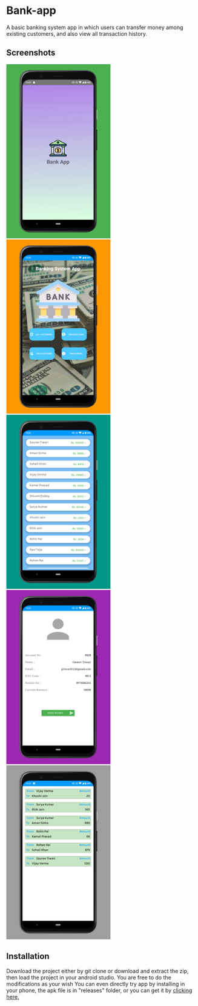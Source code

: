 # Bank-app

A basic banking system app in which users can transfer money among existing customers, and also view all transaction history.

## Screenshots
<img src="https://github.com/gtiwari912/Bank-app/blob/master/Ss/1.png" width="275" height="460"> <img src="https://github.com/gtiwari912/Bank-app/blob/master/Ss/2.png" width="275" height="460"> <img src="https://github.com/gtiwari912/Bank-app/blob/master/Ss/3.png" width="275" height="460">
<img src="https://github.com/gtiwari912/Bank-app/blob/master/Ss/4.png" width="275" height="460"> <img src="https://github.com/gtiwari912/Bank-app/blob/master/Ss/5.png" width="275" height="460">

## Installation

Download the project either by git clone or download and extract the zip, then load the project in your android studio. You are free to do the modifications as your wish
You can even directly try app by installing in your phone, the apk file is in "releases" folder, or you can get it by <a href="https://github.com/gtiwari912/Workout-app/blob/master/releases/7MinutesWorkoutApp.apk">clicking here.</a> 
